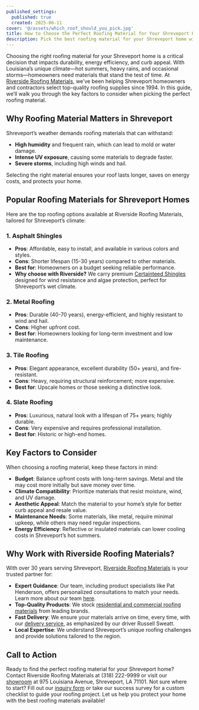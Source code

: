 ```yaml
---
published_settings:
  published: true
  created: 2025-06-11
cover: '@/assets/which_roof_should_you_pick.jpg'
title: How to Choose the Perfect Roofing Material for Your Shreveport Home
description: Pick the best roofing material for your Shreveport home with Riverside Roofing Materials. Expert tips for durability and style!
---
```

Choosing the right roofing material for your Shreveport home is a critical decision that impacts durability, energy efficiency, and curb appeal. With Louisiana’s unique climate—hot summers, heavy rains, and occasional storms—homeowners need materials that stand the test of time. At [Riverside Roofing Materials](https://riversideroofingmaterials.com/about), we’ve been helping Shreveport homeowners and contractors select top-quality roofing supplies since 1994. In this guide, we’ll walk you through the key factors to consider when picking the perfect roofing material.

## Why Roofing Material Matters in Shreveport

Shreveport’s weather demands roofing materials that can withstand:

- **High humidity** and frequent rain, which can lead to mold or water damage.
- **Intense UV exposure**, causing some materials to degrade faster.
- **Severe storms**, including high winds and hail.

Selecting the right material ensures your roof lasts longer, saves on energy costs, and protects your home.

## Popular Roofing Materials for Shreveport Homes

Here are the top roofing options available at Riverside Roofing Materials, tailored for Shreveport’s climate:

### 1. Asphalt Shingles

- **Pros**: Affordable, easy to install, and available in various colors and styles.
- **Cons**: Shorter lifespan (15-30 years) compared to other materials.
- **Best for**: Homeowners on a budget seeking reliable performance.
- **Why choose with Riverside?** We carry premium [Certainteed Shingles](https://riversideroofingmaterials.com/products) designed for wind resistance and algae protection, perfect for Shreveport’s wet climate.

### 2. Metal Roofing

- **Pros**: Durable (40-70 years), energy-efficient, and highly resistant to wind and hail.
- **Cons**: Higher upfront cost.
- **Best for**: Homeowners looking for long-term investment and low maintenance.

### 3. Tile Roofing

- **Pros**: Elegant appearance, excellent durability (50+ years), and fire-resistant.
- **Cons**: Heavy, requiring structural reinforcement; more expensive.
- **Best for**: Upscale homes or those seeking a distinctive look.

### 4. Slate Roofing

- **Pros**: Luxurious, natural look with a lifespan of 75+ years; highly durable.
- **Cons**: Very expensive and requires professional installation.
- **Best for**: Historic or high-end homes.

## Key Factors to Consider

When choosing a roofing material, keep these factors in mind:

- **Budget**: Balance upfront costs with long-term savings. Metal and tile may cost more initially but save money over time.
- **Climate Compatibility**: Prioritize materials that resist moisture, wind, and UV damage.
- **Aesthetic Appeal**: Match the material to your home’s style for better curb appeal and resale value.
- **Maintenance Needs**: Some materials, like metal, require minimal upkeep, while others may need regular inspections.
- **Energy Efficiency**: Reflective or insulated materials can lower cooling costs in Shreveport’s hot summers.

## Why Work with Riverside Roofing Materials?

With over 30 years serving Shreveport, [Riverside Roofing Materials](https://riversideroofingmaterials.com/about) is your trusted partner for:

- **Expert Guidance**: Our team, including product specialists like Pat Henderson, offers personalized consultations to match your needs. Learn more about our team [here](https://riversideroofingmaterials.com/about#team).
- **Top-Quality Products**: We stock [residential and commercial roofing materials](https://riversideroofingmaterials.com/products) from leading brands.
- **Fast Delivery**: We ensure your materials arrive on time, every time, with our [delivery service](https://riversideroofingmaterials.com/services/#delivery), as emphasized by our driver Russell Sweatt.
- **Local Expertise**: We understand Shreveport’s unique roofing challenges and provide solutions tailored to the region.

## Call to Action

Ready to find the perfect roofing material for your Shreveport home? Contact Riverside Roofing Materials at (318) 222-9999 or visit our [showroom](https://riversideroofingmaterials.com/#touchroom) at 975 Louisiana Avenue, Shreveport, LA 71101. Not sure where to start? Fill out our [inquiry form](https://riversideroofingmaterials.com/contact) or take our success survey for a custom checklist to guide your roofing project. Let us help you protect your home with the best roofing materials available!

